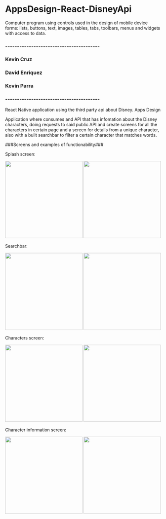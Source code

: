 # AppsDesign-React-DisneyApi
Computer program using controls used in the design of mobile device forms: lists, buttons, text, images, tables, tabs, toolbars, menus and widgets with access to data.

<div>
<h3>---------------------------------------- </h3>
<h3>Kevin Cruz</h3>
<h3>David Enriquez</h3>
<h3>Kevin Parra</h3>
<h3>---------------------------------------- </h3>
</div>

React Native application using the third party api about Disney. Apps Design

Application where consumes and API that has infomation about the Disney characters, doing requests to said public API and create screens for all the characters in certain page and a screen for details from a unique character, also with a built searchbar to filter a certain character that matches words.

###Screens and examples of functionability###

Splash screen:
<div>
<img src="" width="250">
<img src="" width="250">
</div>

Searchbar:
<div>
<img src="" width="250">
<img src="" width="250">
</div>

Characters screen:
<div>
<img src="" width="250">
<img src="" width="250">
</div>

Character information screen:
<div>
<img src="" width="250">
<img src="" width="250">
</div>

